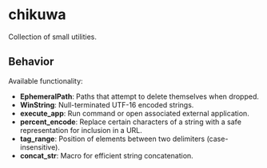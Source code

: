 # chikuwa

Collection of small utilities.

## Behavior

Available functionality:

* **EphemeralPath**: Paths that attempt to delete themselves when dropped.
* **WinString**: Null-terminated UTF-16 encoded strings.
* **execute_app**: Run command or open associated external application.
* **percent_encode**: Replace certain characters of a string with a safe representation for inclusion in a URL.
* **tag_range**: Position of elements between two delimiters (case-insensitive).
* **concat_str**: Macro for efficient string concatenation.
